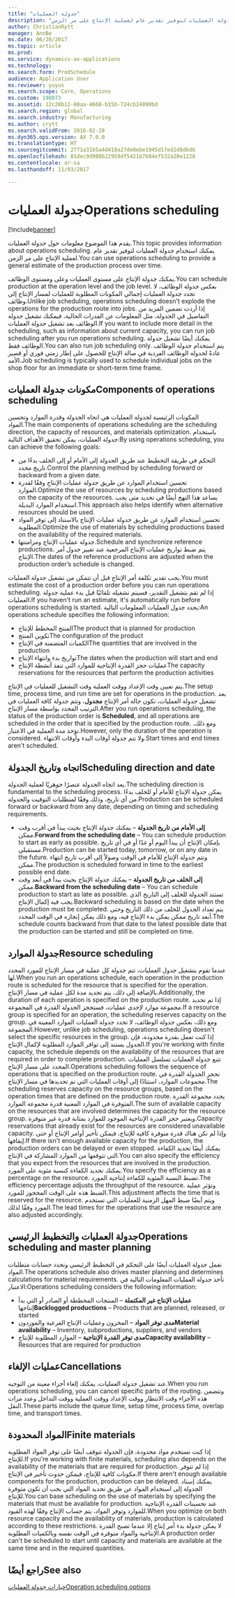 ```yaml
---
title: "جدولة العمليات"
description: "يقدم هذا الموضوع معلومات حول جدولة العمليات. يمكنك استخدام جدولة العمليات لتوفير تقدير عام لعملية الإنتاج على مر الزمن."
author: ChristianRytt
manager: AnnBe
ms.date: 06/20/2017
ms.topic: article
ms.prod: 
ms.service: dynamics-ax-applications
ms.technology: 
ms.search.form: ProdSchedule
audience: Application User
ms.reviewer: yuyus
ms.search.scope: Core, Operations
ms.custom: 198073
ms.assetid: 12c28b11-80aa-4668-b15b-724cb24890bd
ms.search.region: global
ms.search.industry: Manufacturing
ms.author: crytt
ms.search.validFrom: 2016-02-28
ms.dyn365.ops.version: AX 7.0.0
ms.translationtype: HT
ms.sourcegitcommit: 2771a31b5a4d418a27de0ebe1945d1fed2d8d6d6
ms.openlocfilehash: 81dec9d988b22959df5421b7b84ef532a28e1228
ms.contentlocale: ar-sa
ms.lasthandoff: 11/03/2017

---
```


# <a name="operations-scheduling"></a><span data-ttu-id="dcc60-104">جدولة العمليات</span><span class="sxs-lookup"><span data-stu-id="dcc60-104">Operations scheduling</span></span>

[!include[banner](../includes/banner.md)]


<span data-ttu-id="dcc60-105">يقدم هذا الموضوع معلومات حول جدولة العمليات.</span><span class="sxs-lookup"><span data-stu-id="dcc60-105">This topic provides information about operations scheduling.</span></span> <span data-ttu-id="dcc60-106">يمكنك استخدام جدولة العمليات لتوفير تقدير عام لعملية الإنتاج على مر الزمن.</span><span class="sxs-lookup"><span data-stu-id="dcc60-106">You can use operations scheduling to provide a general estimate of the production process over time.</span></span>

<span data-ttu-id="dcc60-107">يمكنك جدولة الإنتاج على مستوى العمليات وعلى ومستوى الوظائف.</span><span class="sxs-lookup"><span data-stu-id="dcc60-107">You can schedule production at the operation level and the job level.</span></span> <span data-ttu-id="dcc60-108">بعكس جدولة الوظائف، لا تحدد جدولة العمليات إجمالي المكونات المطلوبة‬ للعمليات لمسار الإنتاج إلى وظائف.</span><span class="sxs-lookup"><span data-stu-id="dcc60-108">Unlike job scheduling, operations scheduling doesn't explode the operations for the production route into jobs.</span></span> <span data-ttu-id="dcc60-109">إذا أردت تضمين المزيد من التفاصيل في الجدولة، مثل المعلومات عن القدرات الحالية، فيمكنك تشغيل جدولة الوظائف بعد تشغيل جدولة العمليات.</span><span class="sxs-lookup"><span data-stu-id="dcc60-109">If you want to include more detail in the scheduling, such as information about current capacity, you can run job scheduling after you run operations scheduling.</span></span> <span data-ttu-id="dcc60-110">يمكنك أيضًا تشغيل جدولة الوظائف فقط.</span><span class="sxs-lookup"><span data-stu-id="dcc60-110">You can also run job scheduling only.</span></span> <span data-ttu-id="dcc60-111">يتم استخدام جدولة الوظائف عادةً لجدولة الوظائف الفردية في صالة الإنتاج‬ للحصول على إطار زمني فوري أو قصير الأمد.</span><span class="sxs-lookup"><span data-stu-id="dcc60-111">Job scheduling is typically used to schedule individual jobs on the shop floor for an immediate or short-term time frame.</span></span>

## <a name="components-of-operations-scheduling"></a><span data-ttu-id="dcc60-112">مكونات جدولة العمليات</span><span class="sxs-lookup"><span data-stu-id="dcc60-112">Components of operations scheduling</span></span>
<span data-ttu-id="dcc60-113">المكونات الرئيسية لجدولة العمليات هي اتجاه الجدولة وقدرة الموارد وتحسين المواد.</span><span class="sxs-lookup"><span data-stu-id="dcc60-113">The main components of operations scheduling are the scheduling direction, the capacity of resources, and materials optimization.</span></span> <span data-ttu-id="dcc60-114">باستخدام جدولة العمليات، يمكن تحقيق الأهداف التالية:</span><span class="sxs-lookup"><span data-stu-id="dcc60-114">By using operations scheduling, you can achieve the following goals:</span></span>

-   <span data-ttu-id="dcc60-115">التحكم في طريقة التخطيط عند طريق الجدولة إلى الأمام أو إلى الخلف بدءًا من تاريخ محدد.</span><span class="sxs-lookup"><span data-stu-id="dcc60-115">Control the planning method by scheduling forward or backward from a given date.</span></span>
-   <span data-ttu-id="dcc60-116">تحسين استخدام الموارد عن طريق جدولة عمليات الإنتاج وفقًا لقدرة الموارد.</span><span class="sxs-lookup"><span data-stu-id="dcc60-116">Optimize the use of resources by scheduling productions based on the capacity of the resources.</span></span> <span data-ttu-id="dcc60-117">يساعد هذا النهج أيضًا في تحديد متى يجب استخدام الموارد البديلة.</span><span class="sxs-lookup"><span data-stu-id="dcc60-117">This approach also helps identify when alternative resources should be used.</span></span>
-   <span data-ttu-id="dcc60-118">تحسين استخدام الموارد عن طريق جدولة عمليات الإنتاج بالاستناد إلى توفر المواد المطلوبة.</span><span class="sxs-lookup"><span data-stu-id="dcc60-118">Optimize the use of materials by scheduling productions based on the availability of the required materials.</span></span>
-   <span data-ttu-id="dcc60-119">جدولة عمليات الإنتاج ومزامنتها.</span><span class="sxs-lookup"><span data-stu-id="dcc60-119">Schedule and synchronize reference productions.</span></span> <span data-ttu-id="dcc60-120">يتم ضبط تواريخ عمليات الإنتاج المرجعية عند تغيير جدول أمر الإنتاج.</span><span class="sxs-lookup"><span data-stu-id="dcc60-120">The dates of the reference productions are adjusted when the production order’s schedule is changed.</span></span>

<span data-ttu-id="dcc60-121">يجب تقدير تكلفة أمر الإنتاج قبل أن تتمكن من تشغيل جدولة العمليات.</span><span class="sxs-lookup"><span data-stu-id="dcc60-121">You must estimate the cost of a production order before you can run operations scheduling.</span></span> <span data-ttu-id="dcc60-122">إذا لم تقم بتشغيل التقدير، فسيتم تشغيله تلقائيًا قبل بدء عملية جدولة العمليات.</span><span class="sxs-lookup"><span data-stu-id="dcc60-122">If you haven't run an estimate, it's automatically run before operations scheduling is started.</span></span> <span data-ttu-id="dcc60-123">يحدد جدول العمليات المعلومات التالية:</span><span class="sxs-lookup"><span data-stu-id="dcc60-123">An operations schedule specifies the following information:</span></span>

-   <span data-ttu-id="dcc60-124">المنتج المخطط للإنتاج</span><span class="sxs-lookup"><span data-stu-id="dcc60-124">The product that is planned for production</span></span>
-   <span data-ttu-id="dcc60-125">تكوين المنتج</span><span class="sxs-lookup"><span data-stu-id="dcc60-125">The configuration of the product</span></span>
-   <span data-ttu-id="dcc60-126">الكميات المتضمنة في الإنتاج</span><span class="sxs-lookup"><span data-stu-id="dcc60-126">The quantities that are involved in the production</span></span>
-   <span data-ttu-id="dcc60-127">تواريخ بدء وانتهاء الإنتاج</span><span class="sxs-lookup"><span data-stu-id="dcc60-127">The dates when the production will start and end</span></span>
-   <span data-ttu-id="dcc60-128">عمليات حجز القدرة الإنتاجية للموارد التي تنفذ أنشطة الإنتاج</span><span class="sxs-lookup"><span data-stu-id="dcc60-128">The capacity reservations for the resources that perform the production activities</span></span>

<span data-ttu-id="dcc60-129">يتم تعيين وقت الإعداد ووقت العملية وقت التشغيل للعمليات في الإنتاج.</span><span class="sxs-lookup"><span data-stu-id="dcc60-129">The setup time, process time, and run time are set for operations in the production.</span></span> <span data-ttu-id="dcc60-130">بعد تشغيل جدولة العمليات، تكون حالة أمر الإنتاج **مجدول**، وتتم جدولة كافة العمليات في الترتيب المحدد بواسطة مسار الإنتاج.</span><span class="sxs-lookup"><span data-stu-id="dcc60-130">After you run operations scheduling, the status of the production order is **Scheduled**, and all operations are scheduled in the order that is specified by the production route.</span></span> <span data-ttu-id="dcc60-131">ومع ذلك، تؤخذ مدة العملية في الاعتبار.</span><span class="sxs-lookup"><span data-stu-id="dcc60-131">However, only the duration of the operation is considered.</span></span> <span data-ttu-id="dcc60-132">ولا تتم جدولة أوقات البدء وأوقات الانتهاء.</span><span class="sxs-lookup"><span data-stu-id="dcc60-132">Start times and end times aren't scheduled.</span></span>

## <a name="scheduling-direction-and-date"></a><span data-ttu-id="dcc60-133">اتجاه وتاريخ الجدولة</span><span class="sxs-lookup"><span data-stu-id="dcc60-133">Scheduling direction and date</span></span>
<span data-ttu-id="dcc60-134">يعد اتجاه الجدولة عنصرًا جوهريًا لعملية الجدولة.</span><span class="sxs-lookup"><span data-stu-id="dcc60-134">The scheduling direction is fundamental to the scheduling process.</span></span> <span data-ttu-id="dcc60-135">يمكن جدولة الإنتاج للأمام أو للخلف بدءًا من أي تاريخ، وذلك وفقًا لمتطلبات التوقيت والجدولة.</span><span class="sxs-lookup"><span data-stu-id="dcc60-135">Production can be scheduled forward or backward from any date, depending on timing and scheduling requirements.</span></span>

-   <span data-ttu-id="dcc60-136">**إلى الأمام من تاريخ الجدولة** – يمكنك جدولة الإنتاج بحيث يبدأ في أقرب وقت ممكن.</span><span class="sxs-lookup"><span data-stu-id="dcc60-136">**Forward from the scheduling date** – You can schedule production to start as early as possible.</span></span> <span data-ttu-id="dcc60-137">بإمكان الإنتاج أن يبدأ اليوم أو غدًا أو في أي تاريخ مستقبلي.</span><span class="sxs-lookup"><span data-stu-id="dcc60-137">Production can be started today, tomorrow, or on any date in the future.</span></span> <span data-ttu-id="dcc60-138">وتتم جدولة الإنتاج للأمام في الوقت وصولاً إلى أقرب تاريخ انتهاء ممكن.</span><span class="sxs-lookup"><span data-stu-id="dcc60-138">The production is scheduled forward in time to the earliest possible end date.</span></span>
-   <span data-ttu-id="dcc60-139">**إلى الخلف من تاريخ الجدولة** – يمكنك جدولة الإنتاج بحيث يبدأ في أبعد وقت ممكن.‬</span><span class="sxs-lookup"><span data-stu-id="dcc60-139">**Backward from the scheduling date** – You can schedule production to start as late as possible.</span></span> <span data-ttu-id="dcc60-140">تستند الجدولة للخلف إلى التاريخ الذي يجب فيه إكمال الإنتاج.</span><span class="sxs-lookup"><span data-stu-id="dcc60-140">Backward scheduling is based on the date when the production must be completed.</span></span> <span data-ttu-id="dcc60-141">يتم تعداد الجدول للخلف من ذلك التاريخ وحتى أبعد تاريخ ممكن يمكن بدء الإنتاج فيه، ومع ذلك يمكن إنجازه في الوقت المحدد.</span><span class="sxs-lookup"><span data-stu-id="dcc60-141">The schedule counts backward from that date to the latest possible date that the production can be started and still be completed on time.</span></span>

## <a name="resource-scheduling"></a><span data-ttu-id="dcc60-142">جدولة الموارد</span><span class="sxs-lookup"><span data-stu-id="dcc60-142">Resource scheduling</span></span>
<span data-ttu-id="dcc60-143">عندما تقوم بتشغيل جدول العمليات، تتم جدولة كل عملية في مسار الإنتاج للمورد المحدد لها.</span><span class="sxs-lookup"><span data-stu-id="dcc60-143">When you run an operations schedule, each operation in the production route is scheduled for the resource that is specified for the operation.</span></span> <span data-ttu-id="dcc60-144">بالإضافة إلى ذلك، يتم تحديد مدة لكل عملية في مسار الإنتاج.</span><span class="sxs-lookup"><span data-stu-id="dcc60-144">Additionally, the duration of each operation is specified on the production route.</span></span> <span data-ttu-id="dcc60-145">إذا تم تحديد مجموعة موارد لإحدى عمليات، فستحجز الجدولة القدرة في المجموعة.</span><span class="sxs-lookup"><span data-stu-id="dcc60-145">If a resource group is specified for an operation, the scheduling reserves capacity on the group.</span></span> <span data-ttu-id="dcc60-146">ومع ذلك، بعكس جدولة الوظائف، لا تحدد جدولة العمليات الموارد المعينة في المجموعة.</span><span class="sxs-lookup"><span data-stu-id="dcc60-146">However, unlike job scheduling, operations scheduling doesn't select the specific resources in the group.</span></span> <span data-ttu-id="dcc60-147">إذا كنت تعمل بقدرة محدودة، فإن الجدول يستند إلى توافر الموارد المطلوبة لإكمال الإنتاج.</span><span class="sxs-lookup"><span data-stu-id="dcc60-147">If you're working with finite capacity, the schedule depends on the availability of the resources that are required in order to complete production.</span></span> <span data-ttu-id="dcc60-148">تتبع جدولة العمليات تسلسل العمليات المحدد على مسار الإنتاج.</span><span class="sxs-lookup"><span data-stu-id="dcc60-148">Operations scheduling follows the sequence of operations that is specified on the production route.</span></span> <span data-ttu-id="dcc60-149">تحجز الجدولة القدرة في مجموعات الموارد، استنادًا إلى أوقات العمليات التي تم تحديدها في مسار الإنتاج.</span><span class="sxs-lookup"><span data-stu-id="dcc60-149">The scheduling reserves capacity on the resource groups, based on the operation times that are defined on the production route.</span></span> <span data-ttu-id="dcc60-150">يحدد مجموعة القدرة المتوفرة في الموارد المعنية قدرة مجموعة الموارد.</span><span class="sxs-lookup"><span data-stu-id="dcc60-150">The sum of available capacity on the resources that are involved determines the capacity for the resource group.</span></span> <span data-ttu-id="dcc60-151">ويعتبر حجز القدرة الإنتاجية الموجود للموارد بمثابة قدرة غير متوفرة.</span><span class="sxs-lookup"><span data-stu-id="dcc60-151">Capacity reservations that already exist for the resources are considered unavailable capacity.</span></span> <span data-ttu-id="dcc60-152">وإذا لم تكن هناك قدرة متوفرة كافية للإنتاج، فيمكن تأخير أوامر الإنتاج أو حتى إيقافها.</span><span class="sxs-lookup"><span data-stu-id="dcc60-152">If there isn't enough available capacity for the production, the production orders can be delayed or even stopped.</span></span> <span data-ttu-id="dcc60-153">يمكنك أيضًا تحديد الكفاءة التي تتوقعها من الموارد المشاركة في الإنتاج.</span><span class="sxs-lookup"><span data-stu-id="dcc60-153">You can also specify the efficiency that you expect from the resources that are involved in the production.</span></span> <span data-ttu-id="dcc60-154">يمكنك تحديد الكفاءة كنسبة مئوية على المورد.</span><span class="sxs-lookup"><span data-stu-id="dcc60-154">You specify the efficiency as a percentage on the resource.</span></span> <span data-ttu-id="dcc60-155">تضبط النسبة المئوية للكفاءة إنتاجية المورد.</span><span class="sxs-lookup"><span data-stu-id="dcc60-155">The efficiency percentage adjusts the throughput of the resource.</span></span> <span data-ttu-id="dcc60-156">وتؤثر عملية الضبط هذه على الوقت المحجوز للمورد.</span><span class="sxs-lookup"><span data-stu-id="dcc60-156">This adjustment affects the time that is reserved for the resource.</span></span> <span data-ttu-id="dcc60-157">ويتم أيضًا ضبط المهل الزمنية للعمليات التي تستخدم المورد وفقًا لذلك.</span><span class="sxs-lookup"><span data-stu-id="dcc60-157">The lead times for the operations that use the resource are also adjusted accordingly.</span></span>

## <a name="operations-scheduling-and-master-planning"></a><span data-ttu-id="dcc60-158">جدولة العمليات والتخطيط الرئيسي</span><span class="sxs-lookup"><span data-stu-id="dcc60-158">Operations scheduling and master planning</span></span>
<span data-ttu-id="dcc60-159">تعمل جدولة العمليات أيضًا على التحكم في التخطيط الرئيسي وتحدد حسابات متطلبات المواد.</span><span class="sxs-lookup"><span data-stu-id="dcc60-159">The operations schedule also drives master planning and determines calculations for material requirements.</span></span> <span data-ttu-id="dcc60-160">تأخذ جدولة العمليات المعلومات التالية في الاعتبار:</span><span class="sxs-lookup"><span data-stu-id="dcc60-160">Operations scheduling considers the following information:</span></span>

-   <span data-ttu-id="dcc60-161">**عمليات الإنتاج غير المكتملة** – المنتجات المخططة أو الصادر أو التي بدأ إنتاجها</span><span class="sxs-lookup"><span data-stu-id="dcc60-161">**Backlogged productions** – Products that are planned, released, or started</span></span>
-   <span data-ttu-id="dcc60-162">**مدى توفر المواد** – المخزون وعمليات الإنتاج الفرعية‬ والموردون</span><span class="sxs-lookup"><span data-stu-id="dcc60-162">**Material availability** – Inventory, subproductions, suppliers, and vendors</span></span>
-   <span data-ttu-id="dcc60-163">**مدى توفر القدرة الإنتاجية** – الموارد المطلوبة للإنتاج</span><span class="sxs-lookup"><span data-stu-id="dcc60-163">**Capacity availability** – Resources that are required for production</span></span>

## <a name="cancellations"></a><span data-ttu-id="dcc60-164">عمليات الإلغاء</span><span class="sxs-lookup"><span data-stu-id="dcc60-164">Cancellations</span></span>
<span data-ttu-id="dcc60-165">عند تشغيل جدولة العمليات، يمكنك إلغاء أجزاء معينة من التوجيه.</span><span class="sxs-lookup"><span data-stu-id="dcc60-165">When you run operations scheduling, you can cancel specific parts of the routing.</span></span> <span data-ttu-id="dcc60-166">وتتضمن هذه الأجزاء وقت الانتظار ووقت الإعداد ووقت العملية ووقت التداخل وعدد مرات النقل.</span><span class="sxs-lookup"><span data-stu-id="dcc60-166">These parts include the queue time, setup time, process time, overlap time, and transport times.</span></span>

## <a name="finite-materials"></a><span data-ttu-id="dcc60-167">المواد المحدودة</span><span class="sxs-lookup"><span data-stu-id="dcc60-167">Finite materials</span></span>
<span data-ttu-id="dcc60-168">إذا كنت تستخدم مواد محدودة، فإن الجدولة تتوقف أيضًا على توفر المواد المطلوبة للإنتاج.</span><span class="sxs-lookup"><span data-stu-id="dcc60-168">If you're working with finite materials, scheduling also depends on the availability of the materials that are required for production.</span></span> <span data-ttu-id="dcc60-169">إذا لم تتوفر مكونات كافية للإنتاج، فيمكن حدوث تأخير في الإنتاج.</span><span class="sxs-lookup"><span data-stu-id="dcc60-169">If there aren't enough available components for the production, production can be delayed.</span></span> <span data-ttu-id="dcc60-170">يمكنك إسناد الجدولة إلى استخدام المواد عن طريق تحديد المواد التي يجب أن تكون متوفرة للإنتاج.</span><span class="sxs-lookup"><span data-stu-id="dcc60-170">You can base scheduling on the use of materials by specifying the materials that must be available for production.</span></span> <span data-ttu-id="dcc60-171">عند تحسينات القدرة الإنتاجية للموارد وتوفر المواد، يتم حساب الإنتاج وفقًا لهذه القيود.</span><span class="sxs-lookup"><span data-stu-id="dcc60-171">When you optimize on both resource capacity and the availability of materials, production is calculated according to these restrictions.</span></span> <span data-ttu-id="dcc60-172">لا يمكن جدولة بدء أمر إنتاج إلا عندما تصبح القدرة الإنتاجية والمواد متوفرة في الوقت نفسه وبالكميات المطلوبة.</span><span class="sxs-lookup"><span data-stu-id="dcc60-172">A production order can't be scheduled to start until capacity and materials are available at the same time and in the required quantities.</span></span>

<a name="see-also"></a><span data-ttu-id="dcc60-173">راجع أيضًا</span><span class="sxs-lookup"><span data-stu-id="dcc60-173">See also</span></span>
--------

[<span data-ttu-id="dcc60-174">خيارات جدولة العمليات</span><span class="sxs-lookup"><span data-stu-id="dcc60-174">Operation scheduling options</span></span>](operation-scheduling-options.md)




